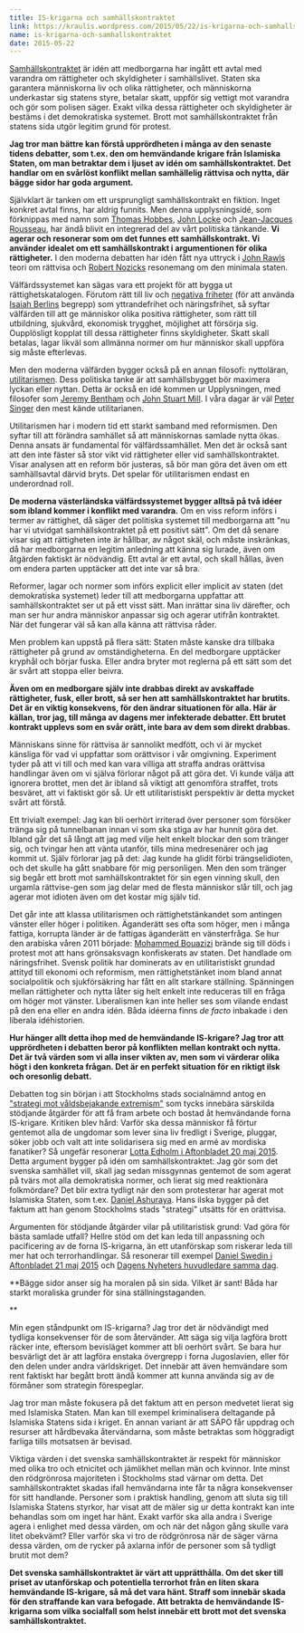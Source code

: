 ```yaml
---
title: IS-krigarna och samhällskontraktet
link: https://kraulis.wordpress.com/2015/05/22/is-krigarna-och-samhallskontraktet/
name: is-krigarna-och-samhallskontraktet
date: 2015-05-22
---
```

[Samhällskontraktet](http://sv.wikipedia.org/wiki/Kontraktualism) är idén att medborgarna har ingått ett avtal med varandra om rättigheter och skyldigheter i samhällslivet. Staten ska garantera människorna liv och olika rättigheter, och människorna underkastar sig statens styre, betalar skatt, uppför sig vettigt mot varandra och gör som polisen säger. Exakt vilka dessa rättigheter och skyldigheter är bestäms i det demokratiska systemet. Brott mot samhällskontraktet från statens sida utgör legitim grund för protest.

**Jag tror man bättre kan förstå upprördheten i många av den senaste tidens debatter, som t.ex. den om hemvändande krigare från Islamiska Staten, om man betraktar dem i ljuset av idén om samhällskontraktet. Det handlar om en svårlöst konflikt mellan samhällelig rättvisa och nytta, där bägge sidor har goda argument.**



Självklart är tanken om ett ursprungligt samhällskontrakt en fiktion. Inget konkret avtal finns, har aldrig funnits. Men denna upplysningsidé, som förknippas med namn som [Thomas Hobbes](http://sv.wikipedia.org/wiki/Thomas_Hobbes), [John Locke](http://sv.wikipedia.org/wiki/John_Locke) och [Jean-Jacques Rousseau](http://sv.wikipedia.org/wiki/Jean-Jacques_Rousseau), har ändå blivit en integrerad del av vårt politiska tänkande. **Vi agerar och resonerar som om det funnes ett samhällskontrakt. Vi använder idealet om ett samhällskontrakt i argumentionen för olika rättigheter.** I den moderna debatten har idén fått nya uttryck i [John Rawls](http://sv.wikipedia.org/wiki/John_Rawls) teori om rättvisa och [Robert Nozicks](http://sv.wikipedia.org/wiki/Robert_Nozick) resonemang om den minimala staten.

Välfärdssystemet kan sägas vara ett projekt för att bygga ut rättighetskatalogen. Förutom rätt till liv och [negativa friheter](http://sv.wikipedia.org/wiki/Negativ_och_positiv_frihet) (för att använda [Isaiah Berlins](http://sv.wikipedia.org/wiki/Isaiah_Berlin) begrepp) som yttrandefrihet och näringsfrihet, så syftar välfärden till att ge människor olika positiva rättigheter, som rätt till utbildning, sjukvård, ekonomisk trygghet, möjlighet att försörja sig. Oupplösligt kopplat till dessa rättigheter finns skyldigheter. Skatt skall betalas, lagar likväl som allmänna normer om hur människor skall uppföra sig måste efterlevas.

Men den moderna välfärden bygger också på en annan filosofi: nyttoläran, [utilitarismen](http://sv.wikipedia.org/wiki/Utilitarism). Dess politiska tanke är att samhällsbygget bör maximera lyckan eller nyttan. Detta är också en idé kommen ur Upplysningen, med filosofer som [Jeremy Bentham](http://sv.wikipedia.org/wiki/Jeremy_Bentham) och [John Stuart Mill](http://sv.wikipedia.org/wiki/John_Stuart_Mill). I våra dagar är väl [Peter Singer](http://sv.wikipedia.org/wiki/Peter_Singer) den mest kände utilitarianen.

Utilitarismen har i modern tid ett starkt samband med reformismen. Den syftar till att förändra samhället så att människornas samlade nytta ökas. Denna ansats är fundamental för välfärdssamhället. Men det är också sant att den inte fäster så stor vikt vid rättigheter eller vid samhällskontraktet. Visar analysen att en reform bör justeras, så bör man göra det även om ett samhällsavtal därvid bryts. Det spelar för utilitarismen endast en underordnad roll.

**De moderna västerländska välfärdssystemet bygger alltså på två idéer som ibland kommer i konflikt med varandra.** Om en viss reform införs i termer av rättighet, då säger det politiska systemet till medborgarna att "nu har vi utvidgat samhällskontraktet på ett positivt sätt". Om det då senare visar sig att rättigheten inte är hållbar, av något skäl, och måste inskränkas, då har medborgarna en legitim anledning att känna sig lurade, även om åtgärden faktiskt är nödvändig. Ett avtal är ett avtal, och skall hållas, även om endera parten upptäcker att det inte var så bra.

Reformer, lagar och normer som införs explicit eller implicit av staten (det demokratiska systemet) leder till att medborgarna uppfattar att samhällskontraktet ser ut på ett visst sätt. Man inrättar sina liv därefter, och man ser hur andra människor anpassar sig och agerar utifrån kontraktet. När det fungerar väl så kan alla känna att rättvisa råder.

Men problem kan uppstå på flera sätt: Staten måste kanske dra tillbaka rättigheter på grund av omständigheterna. En del medborgare upptäcker kryphål och börjar fuska. Eller andra bryter mot reglerna på ett sätt som det är svårt att stoppa eller beivra.

**Även om en medborgare själv inte drabbas direkt av avskaffade rättigheter, fusk, eller brott, så ser hen att samhällskontraktet har brutits. Det är en viktig konsekvens, för den ändrar situationen för alla. Här är källan, tror jag, till många av dagens mer infekterade debatter. Ett brutet kontrakt upplevs som en svår orätt, inte bara av dem som direkt drabbas.**

Människans sinne för rättvisa är sannolikt medfött, och vi är mycket känsliga för vad vi uppfattar som orättvisor i vår omgivning. Experiment tyder på att vi till och med kan vara villiga att straffa andras orättvisa handlingar även om vi själva förlorar något på att göra det. Vi kunde välja att ignorera brottet, men det är ibland så viktigt att genomföra straffet, trots besväret, att vi faktiskt gör så. Ur ett utilitaristiskt perspektiv är detta mycket svårt att förstå.

Ett trivialt exempel: Jag kan bli oerhört irriterad över personer som försöker tränga sig på tunnelbanan innan vi som ska stiga av har hunnit göra det. Ibland går det så långt att jag med vilje helt enkelt blockar den som tränger sig, och tvingar hen att vänta utanför, tills mina medresenärer och jag kommit ut. Själv förlorar jag på det: Jag kunde ha glidit förbi trängselidioten, och det skulle ha gått snabbare för mig personligen. Men den som tränger sig begår ett brott mot samhällskontraktet för sin egen vinning skull, den urgamla rättvise-gen som jag delar med de flesta människor slår till, och jag agerar mot idioten även om det kostar mig själv tid.

Det går inte att klassa utilitarismen och rättighetstänkandet som antingen vänster eller höger i politiken. Äganderätt ses ofta som höger, men i många fattiga, korrupta länder är de fattigas äganderätt en vänsterfråga. Se hur den arabiska våren 2011 började: [Mohammed Bouazizi](http://sv.wikipedia.org/wiki/Mohammed_Bouazizi) brände sig till döds i protest mot att hans grönsaksvagn konfiskerats av staten. Det handlade om näringsfrihet. Svensk politik har dominerats av en utilitaristiskt grundad attityd till ekonomi och reformism, men rättighetstänket inom bland annat socialpolitik och sjukförsäkring har fått en allt starkare ställning. Spänningen mellan rättigheter och nytta låter sig helt enkelt inte reduceras till en fråga om höger mot vänster. Liberalismen kan inte heller ses som vilande endast på den ena eller en andra idén. Båda idéerna finns *de facto* inbakade i den liberala idéhistorien.

**Hur hänger allt detta ihop med de hemvändande IS-krigare? Jag tror att upprördheten i debatten beror på konflikten mellan kontrakt och nytta. Det är två värden som vi alla inser vikten av, men som vi värderar olika högt i den konkreta frågan. Det är en perfekt situation för en riktigt ilsk och oresonlig debatt.**

Debatten tog sin början i att Stockholms stads socialnämnd antog en ["strategi mot våldsbejakande extremism"](http://www.aftonbladet.se/nyheter/article20820527.ab) som tycks innebära särskilda stödjande åtgärder för att få fram arbete och bostad åt hemvändande forna IS-krigare. Kritiken blev hård: Varför ska dessa människor få förtur gentemot alla de ungdomar som lever sina liv fredligt i Sverige, pluggar, söker jobb och valt att inte solidarisera sig med en armé av mordiska fanatiker? Så ungefär resonerar [Lotta Edholm i Aftonbladet 20 maj 2015](http://www.aftonbladet.se/debatt/article20822939.ab). Detta argument bygger på idén om samhällskontraktet: Jag gör som det svenska samhället vill, skall jag sedan missgynnas gentemot de som agerat på tvärs mot alla demokratiska normer, och lierat sig med reaktionära folkmördare? Det blir extra tydligt när den som protesterar har agerat mot Islamiska Staten, som t.ex. [Daniel Ashuraya](http://www.svt.se/nyheter/regionalt/stockholm/daniel-stred-mot-is-fick-inget-stod). Hans ilska bygger på det faktum att han genom Stockholms stads "strategi" utsätts för en orättvisa.

Argumenten för stödjande åtgärder vilar på utilitaristisk grund: Vad göra för bästa samlade utfall? Hellre stöd om det kan leda till anpassning och pacificering av de forna IS-krigarna, än ett utanförskap som riskerar leda till mer hat och terrorhandlingar. Så resonerar till exempel [Daniel Swedin i Aftonbladet 21 maj 2015](http://www.aftonbladet.se/ledare/ledarkronika/danielswedin/article20826319.ab) och [Dagens Nyheters huvudledare samma dag](http://www.dn.se/ledare/huvudledare/ge-atervandarna-en-chans/).

**Bägge sidor anser sig ha moralen på sin sida. Vilket är sant! Båda har starkt moraliska grunder för sina ställningstaganden.

**

Min egen ståndpunkt om IS-krigarna? Jag tror det är nödvändigt med tydliga konsekvenser för de som återvänder. Att säga sig vilja lagföra brott räcker inte, eftersom bevisläget kommer att bli oerhört svårt. Se bara hur besvärligt det är att lagföra enstaka övergrepp i forna Jugoslavien, eller för den delen under andra världskriget. Det innebär att även hemvändare som rent faktiskt har begått brott ändå kommer att kunna använda sig av de förmåner som strategin förespeglar.

Jag tror man måste fokusera på det faktum att en person medvetet lierat sig med Islamiska Staten. Man kan till exempel kriminalisera deltagande på Islamiska Statens sida i kriget. En annan variant är att SÄPO får uppdrag och resurser att hårdbevaka återvändarna, som måste betraktas som höggradigt farliga tills motsatsen är bevisad.

Viktiga värden i det svenska samhällskontraktet är respekt för människor med olika tro och etnicitet och jämlikhet mellan män och kvinnor. Inte minst den rödgrönrosa majoriteten i Stockholms stad värnar om detta. Det samhällskontraktet skadas ifall hemvändarna inte får ta några konsekvenser för sitt handlande. Personer som i praktisk handling, genom att sluta sig till Islamiska Statens styrkor, har visat att de mäler sig ur detta kontrakt kan inte behandlas som om inget har hänt. Exakt varför ska alla andra i Sverige agera i enlighet med dessa värden, om och när det någon gång skulle vara litet obekvämt? Eller varför ska vi tro de rödgrönrosa när de säger värna dessa värden, om de rycker på axlarna inför de personer som så tydligt brutit mot dem?

**Det svenska samhällskontraktet är värt att upprätthålla. Om det sker till priset av utanförskap och potentiella terrorhot från en liten skara hemvändande IS-krigare, så må det vara hänt. Straff som innebär skada för den straffande kan vara befogade. Att betrakta de hemvändande IS-krigarna som vilka socialfall som helst innebär ett brott mot det svenska samhällskontraktet.**

